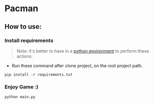 # Pacman

## How to use:

### Install requirements
> Note: it's better to have in a [python environment](https://docs.python.org/3/tutorial/venv.html) to perform these actions.

- Run these command after clone project, on the root project path.


`pip install -r requirements.txt`


### Enjoy Game :)
`python main.py`